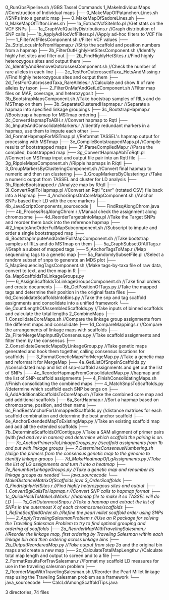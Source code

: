 0_RunGbsPipeline.sh                                //GBS Tassel Commands
1_MakeIndividualMaps                               //Construction of Individual maps
├── 0_MakeMapOfPatancheruLines.sh                  //SNPs into a genetic map
├── 0_MakeMapOfSadoreLines.sh
├── 0_MakeMapOfTiftonLines.sh
├── 1a_ExtractVcfSiteInfo.pl                       //Get stats on the VCF SNPs
├── 1a_GraphVcfQualityDistributions.r              //Graph distribution of SNP calls
├── 1b_ApplyAdHocVcfFilters.pl                     //Apply ad-hoc filters to VCF file
├── 1_FilterVcfFilesComponent.sh                   //Filter VCF values
├── 2a_StripLocusInfoFromHapmap.r                  //Strip the scaffold and position numbers from a hapmap
├── 2b_FilterOutHighlyHetSitesComponent.sh         //Identify highly het sites and filter out
├── 2b_FindHighlyHetSites.r                        //Find highly heterozygous sites and output them
├── 2c_IdentifyAndRemoveOutcrossesComponent.sh     //Check the number of rare alleles in each line
├── 2c_TestForOutcrossedTaxa_HetsAndMissing.r      //Find highly heterozygous sites and output them
├── 2d_TestForOutcrossedTaxa_RareAlleles.r         //Calculate and show # of rare alleles by taxon
├── 2_FilterOnMafAndGetLdComponent.sh              //Filter map files on MAF, coverage, and heterozygosit
├── 3b_BootstrapMapsComponent.sh                   //Take bootstrap samples of RILs and do MSTmap on them
├── 3b_SeparateClusteredHapmaps.r                  //Separate a hapmap into specified linkage groupings
├── 3c_BootstrapHapmap.r                           //Bootstrap a hapmap for MSTmap ordering
├── 3c_ConvertHapmapToABH.r                        //Convert hapmap to Rqtl
├── 3c_ImputeAndConsolidateMarkers.r               //Identify redundant markers in a hapmap, use them to impute each other
├── 3d_FormatHapmapForMSTmap.pl                    //Reformat TASSEL's hapmap output for processing with MSTmap
├── 3e_CompileBootstrappedMaps.pl                  //Compile results of bootstrapped maps
├── 3f_ParseCompiledMap.r                          //Parse the compiled, bootstrapped map
├── 3g_ConvertHapmapAbhToRqtl.pl                   //Convert an MSTmap input and output file pair into an Rqtl file
├── 3g_RippleMapsComponent.sh                      //Ripple hapmaps in R/qtl
├── 3_GroupMarkersByClusteringComponent.sh         //Convert final hapmap to numeric and then run clustering
├── 3_GroupMarkersByClustering.r                   //Take a numeric output from TASSEL and cluster for LD analysis
├── 3h_RippleBootstrapped.r                        //Analyze map by R/qtl
├── 3i_ConvertRqtlToHapmap.pl                      //Convert an Rqtl "csvr" (rotated CSV) file back into a Hapmap
├── 4_AnchorSnpsOnCoreMapComponent.sh              //Anchor SNPs based their LD with the core markers
├── 4b_JavaScriptComponents_sourcecode
│   └── FindRsqAlongChrom.java
├── 4b_ProcessRsqAlongChrom.r                      //Manual check the assignment along chromosome
├── 4d_ReorderTargetsIntoMap.pl                    //Take the Target SNPs and reorder them back into the reference hapmap
├── 4i2_ImputeAndOrderFullMapSubcomponent.sh       //Subscript to impute and order a single bootstrapped map
├── 4i_BootstrapImputeAndOrderFullMapComponent.sh  //Take bootstrap samples of RILs and do MSTmap on them
├── 5a_GraphSubsetOfAllTags.r                      //Graph a subset of mapped tags
├── 5_AnchorTagsToMap.r                            //Map sequencing tags to a genetic map
├── 5a_RandomlySubsetFile.pl                       //Select a random subset of snps to generate an MDS plot
├── 5_MapSequencingTagsComponent.sh                //Make tags-by-taxa file of raw data, convert to text, and then map in R
├── 6a_MapScaffoldsToLinkageGroups.py   
├── 6_AssignScaffoldsToLinkageGroupsComponent.sh   //Take final orders and create documents
├── 6b_GetPositionOfTags.py                        //Take the mapped tags and determine their position in the original fasta files
├── 6d_ConsolidateScaffoldsIntoBins.py             //Take the snp and tag scaffold assignments and consolidate into a unified framework
└── 6e_CountLengthOfAssembledScaffolds.py          //Take inputs of binned scaffolds and calculate the total lengths
2_CombineMaps
├── 1_ConsolidateCoreMaps.sh                    //Compare the linkage group assignments from the different maps and consolidate
├── 1d_CompareMappings.r                        //Compare the arrangements of linkage maps with scaffolds
├── 2a_FilterMergeMapInputByConsensus.py        //Take scaffold assignments and filter them by the consensus
├── 2_ConsolidateGeneticMapsByLinkageGroup.py   //Take genetic maps generated and hook them together, calling consensus locations for scaffolds
├── 3_FormatGeneticMapsForMergeMap.py           //Take a genetic map and reformat it for MergeMap
├── 4a_GetListOfSnpsInScaffolds.py              //consolidated map and list of snp-scaffold assignments and get out the list of SNPs
├── 4c_ReorderHapmapFromConsolidatedMap.py      //hapmap and the list of SNP-scaffold assignments
├── 4_FinishConsolidatingMaps.sh                //Finish consolidating the combined maps
├── 4_MatchSnpsToScaffolds.py                   //determine which scaffold each SNP belongs on
├── 6_AddAdditionalScaffoldsToCoreMap.sh        //Take the combined core map and add additional scaffolds
├── 6a_SortHapmap.r                             //Sort a hapmap based on chromosome, position, and then name
├── 6c_FindBestAnchorForUnmappedScaffolds.py    //distance matrices for each scaffold combination and determine the best anchor scaffold 
├── 6e_AnchorExtendedMapToExistingMap.py        //Take an existing scaffold map and add all the extended scaffolds
├── 7b_DetermineScaffoldsOfContigs.py           //Take a SAM alignment of primer pairs (with _fwd and _rev in names) and determine which scaffold the pairing is on.
├── 7c_AnchorPrimersToLinkageGroups.py          //scaffold assignments from 1b_ and put with linkage groups
├── 7_DetermineConsensusNumbering.sh            //align the primers from the consensus genetic map to the genome to identify linkage groups
├── 7d_MakeHeatmapOfLgAssignments.py            //Take the list of LG assignments and turn it into a heatmap
├── 7e_RenumberLinkageGroups.py                 //Take a genetic map and renumber its linkage groups as needed
└── java_sourcecode
    └── MakeDistanceMatrixOfScaffolds.java
3_OrderScaffolds
├── 0_FindHighlyHetSites.r                        //Find highly heterozygous sites and output
├── 1_ConvertBgiCallsToHapmap.r                   //Convert SNP calls to hapmap format
├── 1c_QuickHackToMakeLdWork.r                    //hapmap file to make it so TASSEL will do LD
├── 1d_GetOutermostSnps.r                         //Take a hapmap and extract the list of SNPs in the outermost X of each chromosome/scaffolds
├── 1_RefineScaffoldOrder.sh                      //Refine the pearl millet scaffold order using SNPs
├── 2_ApplyTravelingSalesmanProblem.r             //Use an R package for solving the Traveling Salesman Problem to try to find optimal grouping and ordering of scaffolds
├── 2a_ReorderMapWithTravelingSalesman.r          //Reorder the linkage map, first ordering by Traveling Salesman within each linkage bin and then ordering across linkage bins
├── 2b_OutputReorderedMap.py                      //Take output from step 2a_ and the original bin maps and create a new map
├── 2c_CalculateTotalMapLength.r                  //Calculate total map length and output to screen and to a file
├── 2_FormatResultsForTravSalesman.r              //Format my scaffold LD measures for use in the traveling salesman problem
├── 2_ReorderMapWithTravelingSalesman.sh          //Reorder the Pearl Millet linkage map using the Traveling Salesman problem as a framework
└── java_sourcecode
    └── CalcLdAmongScaffoldTips.java

3 directories, 74 files
